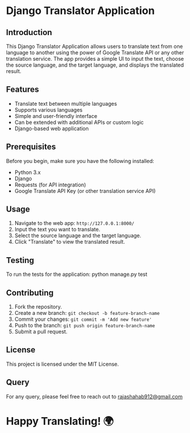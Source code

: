 # Django Translator Application

## Introduction
This Django Translator Application allows users to translate text from one language to another using the power of Google Translate API or any other translation service.
The app provides a simple UI to input the text, choose the source language, and the target language, and displays the translated result.

## Features
- Translate text between multiple languages
- Supports various languages
- Simple and user-friendly interface
- Can be extended with additional APIs or custom logic
- Django-based web application

## Prerequisites
Before you begin, make sure you have the following installed:
- Python 3.x
- Django
- Requests (for API integration)
- Google Translate API Key (or other translation service API)

## Usage
1. Navigate to the web app: `http://127.0.0.1:8000/`
2. Input the text you want to translate.
3. Select the source language and the target language.
4. Click "Translate" to view the translated result.

## Testing
To run the tests for the application:
python manage.py test

## Contributing
1. Fork the repository.
2. Create a new branch: `git checkout -b feature-branch-name`
3. Commit your changes: `git commit -m 'Add new feature'`
4. Push to the branch: `git push origin feature-branch-name`
5. Submit a pull request.

## License
This project is licensed under the MIT License.

## Query
For any query, please feel free to reach out to rajashahab912@gmail.com

# Happy Translating! 🌍
